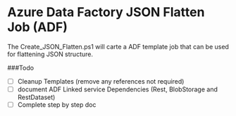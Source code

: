 

# Azure Data Factory JSON Flatten Job (ADF)
The Create_JSON_Flatten.ps1 will carte a ADF template job that can be used for flattening JSON structure.



###Todo
- [ ] Cleanup Templates (remove any references not required)
- [ ] document ADF Linked service Dependencies (Rest, BlobStorage and RestDataset) 
- [ ] Complete step by step doc
